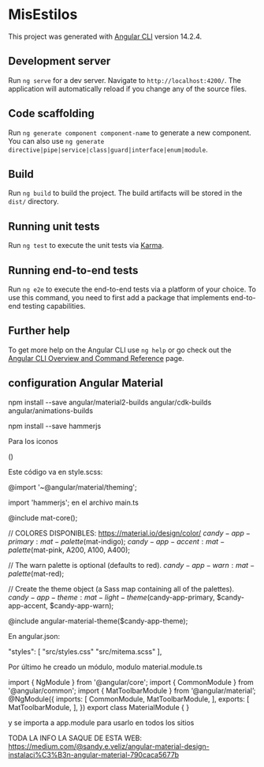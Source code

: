 # MisEstilos

This project was generated with [Angular CLI](https://github.com/angular/angular-cli) version 14.2.4.

## Development server

Run `ng serve` for a dev server. Navigate to `http://localhost:4200/`. The application will automatically reload if you change any of the source files.

## Code scaffolding

Run `ng generate component component-name` to generate a new component. You can also use `ng generate directive|pipe|service|class|guard|interface|enum|module`.

## Build

Run `ng build` to build the project. The build artifacts will be stored in the `dist/` directory.

## Running unit tests

Run `ng test` to execute the unit tests via [Karma](https://karma-runner.github.io).

## Running end-to-end tests

Run `ng e2e` to execute the end-to-end tests via a platform of your choice. To use this command, you need to first add a package that implements end-to-end testing capabilities.

## Further help

To get more help on the Angular CLI use `ng help` or go check out the [Angular CLI Overview and Command Reference](https://angular.io/cli) page.

## configuration Angular Material

npm install --save angular/material2-builds angular/cdk-builds angular/animations-builds

npm install --save hammerjs

Para los iconos

(<link href="https://fonts.googleapis.com/icon?family=Material+Icons" rel="stylesheet">)

Este código va en style.scss:

@import '~@angular/material/theming';

import 'hammerjs'; en el archivo main.ts

@include mat-core();

// COLORES DISPONIBLES: https://material.io/design/color/
$candy-app-primary: mat-palette($mat-indigo);
$candy-app-accent:  mat-palette($mat-pink, A200, A100, A400);

// The warn palette is optional (defaults to red).
$candy-app-warn:    mat-palette($mat-red);

// Create the theme object (a Sass map containing all of the palettes).
$candy-app-theme: mat-light-theme($candy-app-primary, $candy-app-accent, $candy-app-warn);

@include angular-material-theme($candy-app-theme);

En angular.json:

"styles": [
                               "src/styles.css"
                               "src/mitema.scss"
                                    ],

Por último he creado un módulo, modulo 
material.module.ts    

import { NgModule } from '@angular/core';
import { CommonModule } from '@angular/common';
import { MatToolbarModule } from ‘@angular/material’;
@NgModule({
imports: [
CommonModule,
MatToolbarModule,
],
exports: [
MatToolbarModule,
],
})
export class MaterialModule { }

y se importa a app.module para usarlo en todos los sitios

TODA LA INFO LA SAQUE DE ESTA WEB:
https://medium.com/@sandy.e.veliz/angular-material-design-instalaci%C3%B3n-angular-material-790caca5677b

